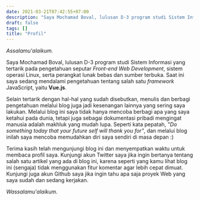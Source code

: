 ```yaml
---
date: 2021-03-21T07:42:55+07:00
description: "Saya Mochamad Boval, lulusan D-3 program studi Sistem Informasi yang tertarik pada pengetahuan seputar Front-end Web Development, sistem operasi Linux, serta perangkat lunak bebas dan sumber terbuka."
draft: false
tags: []
title: "Profil"
---
```


_Assalamu'alaikum._

Saya Mochamad Boval, lulusan D-3 program studi Sistem Informasi yang tertarik pada pengetahuan seputar _Front-end Web Development_, sistem operasi Linux, serta perangkat lunak bebas dan sumber terbuka. Saat ini saya sedang mendalami pengetahuan tentang salah satu _framework_ JavaScript, yaitu **Vue.js**.

Selain tertarik dengan hal-hal yang sudah disebutkan, menulis dan berbagi pengetahuan melalui blog juga jadi kesenangan lainnya yang sering saya lakukan. Melalui blog ini saya tidak hanya mencoba berbagi apa yang saya ketahui pada dunia, tetapi juga sebagai dokumentasi pribadi mengingat manusia adalah makhluk yang mudah lupa. Seperti kata pepatah, _"Do something today that your future self will thank you for"_, dan melalui blog inilah saya mencoba memudahkan diri saya sendiri di masa depan :)

Terima kasih telah mengunjungi blog ini dan menyempatkan waktu untuk membaca profil saya. Kunjungi akun Twitter saya jika ingin bertanya tentang salah satu artikel yang ada di blog ini, karena seperti yang kamu lihat blog ini (sengaja) tidak menggunakan fitur komentar agar lebih cepat dimuat. Kunjungi juga akun Github saya jika ingin tahu apa saja proyek Web yang saya sudah dan sedang kerjakan.

_Wassalamu'alaikum._